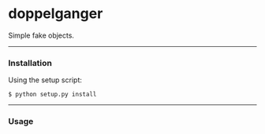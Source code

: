 # doppelganger

Simple fake objects.

- - -

### Installation

Using the setup script:
```
$ python setup.py install
```

- - -

### Usage


